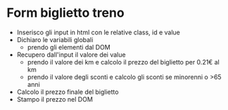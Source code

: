# Form biglietto treno

- Inserisco gli input in html con le relative class, id e value
- Dichiaro le variabili globali
    - prendo gli elementi dal DOM
- Recupero dall'input il valore dei value
    - prendo il valore dei km  e calcolo il prezzo del biglietto per 0.21€ al km
    - prendo il valore degli sconti e calcolo gli sconti se minorenni o >65 anni
- Calcolo il prezzo finale del biglietto
- Stampo il prezzo nel DOM